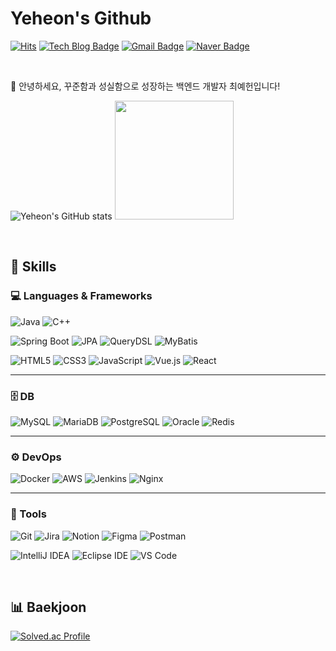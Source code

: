 # Yeheon's Github

[![Hits](https://hits.seeyoufarm.com/api/count/incr/badge.svg?url=https%3A%2F%2Fgithub.com%2Fhoni20%2Fhit-counter&count_bg=%237d91d2&title_bg=%23555555&icon=&icon_color=%23E7E7E7&title=hits&edge_flat=false)](https://hits.seeyoufarm.com)
[![Tech Blog Badge](https://img.shields.io/badge/Blog-7d91d2?style=round-square&logo=Tistory&logoColor=white)](https://yeheon.tistory.com/)
[![Gmail Badge](https://img.shields.io/badge/Gmail-7d91d2?style=round-square&logo=Gmail&logoColor=white&link=mailto:1594cyh@gmail.com)](mailto:1594cyh@gmail.com)
[![Naver Badge](https://img.shields.io/badge/Naver-7d91d2?style=round-square&logo=Naver&logoColor=white&link=mailto:cyhgg@naver.com)](mailto:cyhgg@naver.com)

<br>

👋 안녕하세요, 꾸준함과 성실함으로 성장하는 백엔드 개발자 최예헌입니다!

![Yeheon's GitHub stats](https://github-readme-stats.vercel.app/api?username=honi20&show_icons=true&theme=github_dark)
<a href="https://github.com/honi20">
  <img height="190px" src="https://github-readme-stats.vercel.app/api/top-langs/?username=honi20&layout=compact&hide_border=true&theme=github_dark" />
</a>

<br>

## 💪 Skills

### 💻 Languages & Frameworks

![Java](https://img.shields.io/badge/Java-007396.svg?style=for-the-badge&logo=openjdk&logoColor=white)
![C++](https://img.shields.io/badge/C++-00599C.svg?style=for-the-badge&logo=c%2B%2B&logoColor=white)

![Spring Boot](https://img.shields.io/badge/Spring%20Boot-6DB33F.svg?style=for-the-badge&logo=springboot&logoColor=white)
![JPA](https://img.shields.io/badge/JPA-59666C.svg?style=for-the-badge&logo=hibernate&logoColor=white)
![QueryDSL](https://img.shields.io/badge/QueryDSL-009688.svg?style=for-the-badge&logo=databricks&logoColor=white)
![MyBatis](https://img.shields.io/badge/MyBatis-DC382D.svg?style=for-the-badge&logo=redhat&logoColor=white)

![HTML5](https://img.shields.io/badge/HTML5-E34F26.svg?style=for-the-badge&logo=html5&logoColor=white)
![CSS3](https://img.shields.io/badge/CSS3-1572B6.svg?style=for-the-badge&logo=css3&logoColor=white)
![JavaScript](https://img.shields.io/badge/JavaScript-F7DF1E.svg?style=for-the-badge&logo=javascript&logoColor=black)
![Vue.js](https://img.shields.io/badge/Vue.js-4FC08D.svg?style=for-the-badge&logo=vue.js&logoColor=white)
![React](https://img.shields.io/badge/React-61DAFB.svg?style=for-the-badge&logo=react&logoColor=black)

---

### 🗄️ DB

![MySQL](https://img.shields.io/badge/MySQL-4479A1.svg?style=for-the-badge&logo=mysql&logoColor=white)
![MariaDB](https://img.shields.io/badge/MariaDB-003545.svg?style=for-the-badge&logo=mariadb&logoColor=white)
![PostgreSQL](https://img.shields.io/badge/PostgreSQL-336791.svg?style=for-the-badge&logo=postgresql&logoColor=white)
![Oracle](https://img.shields.io/badge/Oracle-F80000.svg?style=for-the-badge&logo=oracle&logoColor=white)
![Redis](https://img.shields.io/badge/Redis-DC382D.svg?style=for-the-badge&logo=redis&logoColor=white)

---

### ⚙️ DevOps

![Docker](https://img.shields.io/badge/Docker-2496ED.svg?style=for-the-badge&logo=docker&logoColor=white)
![AWS](https://img.shields.io/badge/AWS-232F3E.svg?style=for-the-badge&logo=amazonaws&logoColor=white)
![Jenkins](https://img.shields.io/badge/Jenkins-D24939.svg?style=for-the-badge&logo=jenkins&logoColor=white)
![Nginx](https://img.shields.io/badge/Nginx-009639.svg?style=for-the-badge&logo=nginx&logoColor=white)

---

### 🧰 Tools

![Git](https://img.shields.io/badge/Git-F05032.svg?style=for-the-badge&logo=git&logoColor=white)
![Jira](https://img.shields.io/badge/Jira-0052CC.svg?style=for-the-badge&logo=jira&logoColor=white)
![Notion](https://img.shields.io/badge/Notion-000000.svg?style=for-the-badge&logo=notion&logoColor=white)
![Figma](https://img.shields.io/badge/Figma-F24E1E.svg?style=for-the-badge&logo=figma&logoColor=white)
![Postman](https://img.shields.io/badge/Postman-FF6C37.svg?style=for-the-badge&logo=postman&logoColor=white)

![IntelliJ IDEA](https://img.shields.io/badge/IntelliJ%20IDEA-000000.svg?style=for-the-badge&logo=intellijidea&logoColor=white)
![Eclipse IDE](https://img.shields.io/badge/Eclipse%20IDE-2C2255.svg?style=for-the-badge&logo=eclipseide&logoColor=white)
![VS Code](https://img.shields.io/badge/VS%20Code-007ACC.svg?style=for-the-badge&logo=visualstudiocode&logoColor=white)

<br>

## 📊 Baekjoon

[![Solved.ac Profile](http://mazassumnida.wtf/api/v2/generate_badge?boj=honi)](https://solved.ac/profile/honi)
